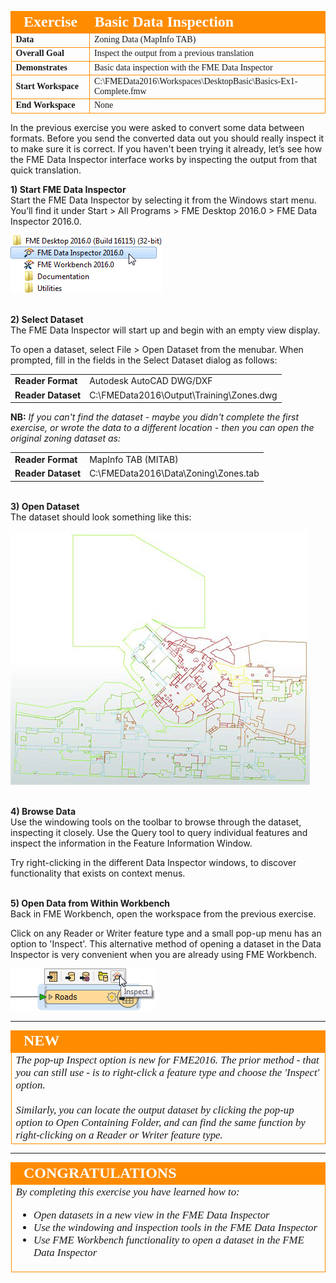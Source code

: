 <!--Exercise Section-->
<!--NB: In GitBook world we don't give a number to exercises-->

<table style="border-spacing: 0px;border-collapse: collapse;font-family:serif">
<tr>
<td width=25% style="vertical-align:middle;background-color:darkorange;border: 2px solid darkorange">
<i class="fa fa-cogs fa-lg fa-pull-left fa-fw" style="color:white;padding-right: 12px;vertical-align:text-top"></i>
<span style="color:white;font-size:x-large;font-weight: bold">Exercise</span>
</td>
<td style="border: 2px solid darkorange;background-color:darkorange;color:white">
<span style="color:white;font-size:x-large;font-weight: bold">Basic Data Inspection</span>
</td>
</tr>

<tr>
<td style="border: 1px solid darkorange; font-weight: bold">Data</td>
<td style="border: 1px solid darkorange">Zoning Data (MapInfo TAB)</td>
</tr>

<tr>
<td style="border: 1px solid darkorange; font-weight: bold">Overall Goal</td>
<td style="border: 1px solid darkorange">Inspect the output from a previous translation</td>
</tr>

<tr>
<td style="border: 1px solid darkorange; font-weight: bold">Demonstrates</td>
<td style="border: 1px solid darkorange">Basic data inspection with the FME Data Inspector</td>
</tr>

<tr>
<td style="border: 1px solid darkorange; font-weight: bold">Start Workspace</td>
<td style="border: 1px solid darkorange">C:\FMEData2016\Workspaces\DesktopBasic\Basics-Ex1-Complete.fmw</td>
</tr>

<tr>
<td style="border: 1px solid darkorange; font-weight: bold">End Workspace</td>
<td style="border: 1px solid darkorange">None</td>
</tr>

</table>


In the previous exercise you were asked to convert some data between formats. Before you send the converted data out you should really inspect it to make sure it is correct. If you haven't been trying it already, let’s see how the FME Data Inspector interface works by inspecting the output from that quick translation.


**1) Start FME Data Inspector**
<br>Start the FME Data Inspector by selecting it from the Windows start menu. You’ll find it under Start > All Programs > FME Desktop 2016.0 > FME Data Inspector 2016.0.

![](./Images/Img1.21.StartingDataInspector.png)


<br>**2) Select Dataset**
<br>The FME Data Inspector will start up and begin with an empty view display.

To open a dataset, select File > Open Dataset from the menubar.
When prompted, fill in the fields in the Select Dataset dialog as follows:

<table style="border: 0px">

<tr>
<td style="font-weight: bold">Reader Format</td>
<td style="">Autodesk AutoCAD DWG/DXF</td>
</tr>

<tr>
<td style="font-weight: bold">Reader Dataset</td>
<td style="">C:\FMEData2016\Output\Training\Zones.dwg</td>
</tr>

</table>

**NB:** *If you can't find the dataset - maybe you didn't complete the first exercise, or wrote the data to a different location - then you can open the original zoning dataset as:*

<table style="border: 0px">

<tr>
<td style="font-weight: bold">Reader Format</td>
<td style="">MapInfo TAB (MITAB)</td>
</tr>

<tr>
<td style="font-weight: bold">Reader Dataset</td>
<td style="">C:\FMEData2016\Data\Zoning\Zones.tab</td>
</tr>

</table>



<br>**3) Open Dataset**
<br>The dataset should look something like this:

![](./Images/Img1.48.Ex2.DataInspectorDataView.png)


<br>**4) Browse Data**
<br>Use the windowing tools on the toolbar to browse through the dataset, inspecting it closely. Use the Query tool to query individual features and inspect the information in the Feature Information Window.

Try right-clicking in the different Data Inspector windows, to discover functionality that exists on context menus.



<br>**5) Open Data from Within Workbench**
<br>Back in FME Workbench, open the workspace from the previous exercise.

Click on any Reader or Writer feature type and a small pop-up menu has an option to 'Inspect'. This alternative method of opening a dataset in the Data Inspector is very convenient when you are already using FME Workbench.

![](./Images/Img1.69.Ex2.PopUpInspectOption.png)


---

<!--Tip Section--> 

<table style="border-spacing: 0px">
<tr>
<td style="vertical-align:middle;background-color:darkorange;border: 2px solid darkorange">
<i class="fa fa-bolt fa-lg fa-pull-left fa-fw" style="color:white;padding-right: 12px;vertical-align:text-top"></i>
<span style="color:white;font-size:x-large;font-weight: bold;font-family:serif">NEW</span>
</td>
</tr>

<tr>
<td style="border: 1px solid darkorange">
<span style="font-family:serif; font-style:italic; font-size:larger">
The pop-up Inspect option is new for FME2016. The prior method - that you can still use - is to right-click a feature type and choose the 'Inspect' option.
<br><br>Similarly, you can locate the output dataset by clicking the pop-up option to Open Containing Folder, and can find the same function by right-clicking on a Reader or Writer feature type. 
</span>
</td>
</tr>
</table>

---

<!--Exercise Congratulations Section--> 

<table style="border-spacing: 0px">
<tr>
<td style="vertical-align:middle;background-color:darkorange;border: 2px solid darkorange">
<i class="fa fa-thumbs-o-up fa-lg fa-pull-left fa-fw" style="color:white;padding-right: 12px;vertical-align:text-top"></i>
<span style="color:white;font-size:x-large;font-weight: bold;font-family:serif">CONGRATULATIONS</span>
</td>
</tr>

<tr>
<td style="border: 1px solid darkorange">
<span style="font-family:serif; font-style:italic; font-size:larger">
By completing this exercise you have learned how to:
<br>
<ul><li>Open datasets in a new view in the FME Data Inspector</li>
<li>Use the windowing and inspection tools in the FME Data Inspector</li>
<li>Use FME Workbench functionality to open a dataset in the FME Data Inspector</li></ul>
</span>
</td>
</tr>
</table>
